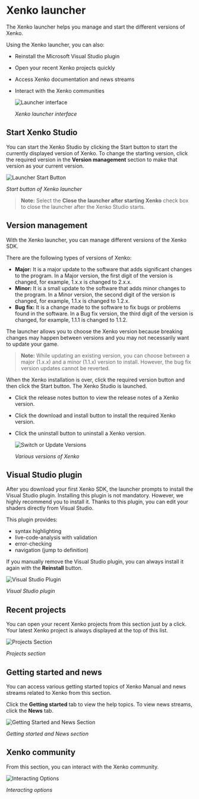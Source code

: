 # Xenko launcher

The Xenko launcher helps you manage and start the different versions of Xenko.

Using the Xenko launcher, you can also:

* Reinstall the Microsoft Visual Studio plugin
* Open your recent Xenko projects quickly
* Access Xenko documentation and news streams
* Interact with the Xenko communities

   ![Launcher interface](media/LauncherInterface.png)

   *Xenko launcher interface*
	
## Start Xenko Studio

You can start the Xenko Studio by clicking the Start button to start the currently displayed version of Xenko. To change the starting version, click the required version in  the **Version management** section to make that version as your current version. 

   ![Launcher Start Button](media/LauncherStartButton.png)
   
   *Start button of Xenko launcher*

>**Note:** Select the **Close the launcher after starting Xenko** check box to close the launcher after the Xenko Studio starts.

## Version management

With  the Xenko launcher, you can manage different versions of the Xenko SDK.

There are the following types of versions of Xenko:

* **Major:** It is a major update to the software that adds significant changes to the program. In a Major version, the first digit of the version is changed, for example, 1.x.x is changed to 2.x.x.
* **Minor:** It is a small update to the software that adds minor changes to the program. In a Minor version, the second digit of the version is changed, for example, 1.1.x is changed to 1.2.x.
* **Bug fix:** It is a change made to the software to fix bugs or problems found in the software. In a Bug fix version, the third digit of the version is changed, for example, 1.1.1 is changed to 1.1.2.

The launcher allows you to choose the Xenko version because breaking changes may happen between versions and you may not necessarily want to update your game.

>**Note:** While updating an existing version, you can choose between a major (1.x.x) and a minor (1.1.x) version to install. However, the bug fix version updates cannot be reverted.

When the Xenko installation is over, click the required version button and then click the Start button. The Xenko Studio is launched.

* Click the release notes button to view the release notes of a Xenko version.
* Click the download and install button to install the required Xenko version. 
* Click the uninstall button to uninstall a Xenko version.

   ![Switch or Update Versions](media/SwitchUpdateVersions.png)

   *Various versions of Xenko*
	
## Visual Studio plugin

After you download your first Xenko SDK, the launcher prompts to install the Visual Studio plugin. Installing this plugin is not mandatory. However, we highly recommend you to install it. Thanks to this plugin, you can edit your shaders directly from Visual Studio.

This plugin provides:

* syntax highlighting
* live-code-analysis with validation
* error-checking
* navigation (jump to definition)

If you manually remove the Visual Studio plugin, you can always install it again with the **Reinstall** button.

   ![Visual Studio Plugin](media/VisualStudioPlugin.png)
   
   *Visual Studio plugin*
	
## Recent projects

You can open your recent Xenko projects from this section just by a click. Your latest Xenko project is always displayed at the top of this list.

   ![Projects Section](media/ProjectsSection.png)
   
   *Projects section*
	
## Getting started and news

You can access various getting started topics of Xenko Manual and news streams related to Xenko from this section.

Click the **Getting started** tab to view the help topics. To view news streams, click the **News** tab.

   ![Getting Started and News Section](media/GettingStartedNews.png)
   
   *Getting started and News section*

## Xenko community

From this section, you can interact with the Xenko community.

   ![Interacting Options](media/InteractingOptions.png)

   *Interacting options*